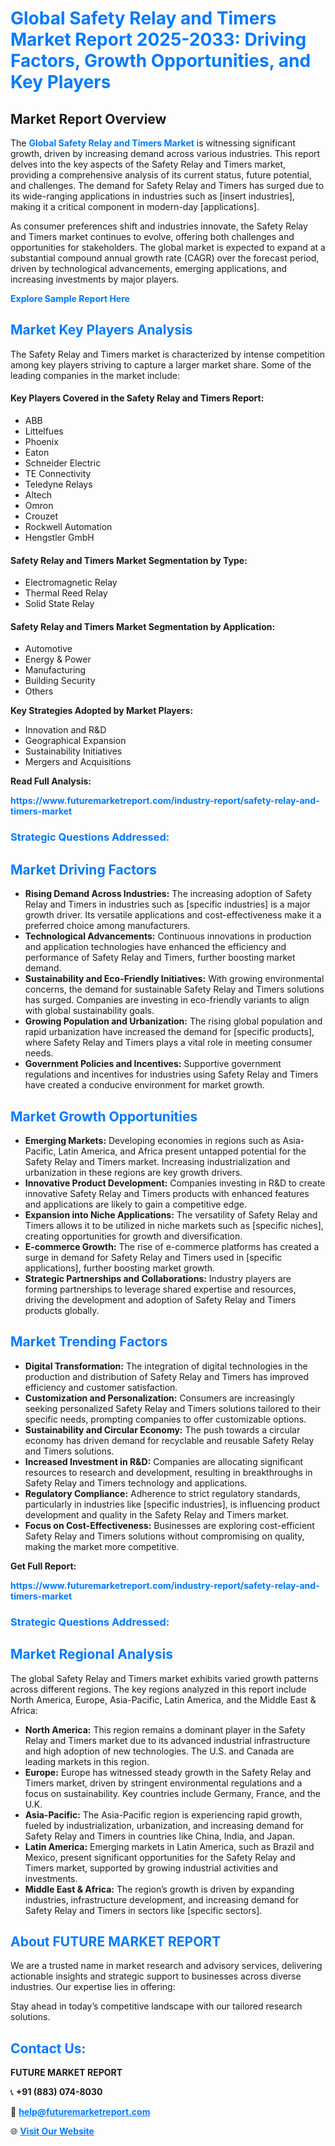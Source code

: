 <h1 style="color: #007BFF;">Global Safety Relay and Timers Market Report 2025-2033: Driving Factors, Growth Opportunities, and Key Players</h1>

<section id="overview">
<h2>Market Report Overview</h2>
<p>The <a href="https://www.futuremarketreport.com/industry-report/safety-relay-and-timers-market" style="color: #007BFF; text-decoration: none;"><strong>Global Safety Relay and Timers Market</strong></a> is witnessing significant growth, driven by increasing demand across various industries. This report delves into the key aspects of the Safety Relay and Timers market, providing a comprehensive analysis of its current status, future potential, and challenges. The demand for Safety Relay and Timers has surged due to its wide-ranging applications in industries such as [insert industries], making it a critical component in modern-day [applications].</p>
<p>As consumer preferences shift and industries innovate, the Safety Relay and Timers market continues to evolve, offering both challenges and opportunities for stakeholders. The global market is expected to expand at a substantial compound annual growth rate (CAGR) over the forecast period, driven by technological advancements, emerging applications, and increasing investments by major players.</p>
</section>

<section id="overview">
<p><a href="https://www.futuremarketreport.com/request-sample/reportId=116132" style="color: #007BFF; text-decoration: none;"><strong>Explore Sample Report Here</strong></a></p>
</section>

<section id="key-players">
<h2 style="color: #007BFF;">Market Key Players Analysis</h2>
<p>The Safety Relay and Timers market is characterized by intense competition among key players striving to capture a larger market share. Some of the leading companies in the market include:</p>
<h4>Key Players Covered in the Safety Relay and Timers Report:</h4>
<ul><li>ABB</li><li>Littelfues</li><li>Phoenix</li><li>Eaton</li><li>Schneider Electric</li><li>TE Connectivity</li><li>Teledyne Relays</li><li>Altech</li><li>Omron</li><li>Crouzet</li><li>Rockwell Automation</li><li>Hengstler GmbH</li></ul>
<h4>Safety Relay and Timers Market Segmentation by Type:</h4>
<ul><li>Electromagnetic Relay</li><li>Thermal Reed Relay</li><li>Solid State Relay</li></ul>

<h4>Safety Relay and Timers Market Segmentation by Application:</h4>
<ul><li>Automotive</li><li>Energy &amp; Power</li><li>Manufacturing</li><li>Building Security</li><li>Others</li></ul>
<p><strong>Key Strategies Adopted by Market Players:</strong></p>
<ul>
<li>Innovation and R&D</li>
<li>Geographical Expansion</li>
<li>Sustainability Initiatives</li>
<li>Mergers and Acquisitions</li>
</ul>
</section>

<section>
<p><strong>Read Full Analysis: </strong></p><a href="https://www.futuremarketreport.com/industry-report/safety-relay-and-timers-market" style="color: #007BFF; text-decoration: none;"><strong>https://www.futuremarketreport.com/industry-report/safety-relay-and-timers-market</strong></a>
<h3 style="color: #007BFF;">Strategic Questions Addressed:</h3>
</section>

<section id="driving-factors">
<h2 style="color: #007BFF;">Market Driving Factors</h2>
<ul>
<li><strong>Rising Demand Across Industries:</strong> The increasing adoption of Safety Relay and Timers in industries such as [specific industries] is a major growth driver. Its versatile applications and cost-effectiveness make it a preferred choice among manufacturers.</li>
<li><strong>Technological Advancements:</strong> Continuous innovations in production and application technologies have enhanced the efficiency and performance of Safety Relay and Timers, further boosting market demand.</li>
<li><strong>Sustainability and Eco-Friendly Initiatives:</strong> With growing environmental concerns, the demand for sustainable Safety Relay and Timers solutions has surged. Companies are investing in eco-friendly variants to align with global sustainability goals.</li>
<li><strong>Growing Population and Urbanization:</strong> The rising global population and rapid urbanization have increased the demand for [specific products], where Safety Relay and Timers plays a vital role in meeting consumer needs.</li>
<li><strong>Government Policies and Incentives:</strong> Supportive government regulations and incentives for industries using Safety Relay and Timers have created a conducive environment for market growth.</li>
</ul>
</section>

<section id="growth-opportunities">
<h2 style="color: #007BFF;">Market Growth Opportunities</h2>
<ul>
<li><strong>Emerging Markets:</strong> Developing economies in regions such as Asia-Pacific, Latin America, and Africa present untapped potential for the Safety Relay and Timers market. Increasing industrialization and urbanization in these regions are key growth drivers.</li>
<li><strong>Innovative Product Development:</strong> Companies investing in R&D to create innovative Safety Relay and Timers products with enhanced features and applications are likely to gain a competitive edge.</li>
<li><strong>Expansion into Niche Applications:</strong> The versatility of Safety Relay and Timers allows it to be utilized in niche markets such as [specific niches], creating opportunities for growth and diversification.</li>
<li><strong>E-commerce Growth:</strong> The rise of e-commerce platforms has created a surge in demand for Safety Relay and Timers used in [specific applications], further boosting market growth.</li>
<li><strong>Strategic Partnerships and Collaborations:</strong> Industry players are forming partnerships to leverage shared expertise and resources, driving the development and adoption of Safety Relay and Timers products globally.</li>
</ul>
</section>

<section id="trending-factors">
<h2 style="color: #007BFF;">Market Trending Factors</h2>
<ul>
<li><strong>Digital Transformation:</strong> The integration of digital technologies in the production and distribution of Safety Relay and Timers has improved efficiency and customer satisfaction.</li>
<li><strong>Customization and Personalization:</strong> Consumers are increasingly seeking personalized Safety Relay and Timers solutions tailored to their specific needs, prompting companies to offer customizable options.</li>
<li><strong>Sustainability and Circular Economy:</strong> The push towards a circular economy has driven demand for recyclable and reusable Safety Relay and Timers solutions.</li>
<li><strong>Increased Investment in R&D:</strong> Companies are allocating significant resources to research and development, resulting in breakthroughs in Safety Relay and Timers technology and applications.</li>
<li><strong>Regulatory Compliance:</strong> Adherence to strict regulatory standards, particularly in industries like [specific industries], is influencing product development and quality in the Safety Relay and Timers market.</li>
<li><strong>Focus on Cost-Effectiveness:</strong> Businesses are exploring cost-efficient Safety Relay and Timers solutions without compromising on quality, making the market more competitive.</li>
</ul>
</section>

<section>
<p><strong>Get Full Report: </strong></p><a href="https://www.futuremarketreport.com/industry-report/safety-relay-and-timers-market" style="color: #007BFF; text-decoration: none;"><strong>https://www.futuremarketreport.com/industry-report/safety-relay-and-timers-market</strong></a>
<h3 style="color: #007BFF;">Strategic Questions Addressed:</h3>
</section>


<section id="regional-analysis">
<h2 style="color: #007BFF;">Market Regional Analysis</h2>
<p>The global Safety Relay and Timers market exhibits varied growth patterns across different regions. The key regions analyzed in this report include North America, Europe, Asia-Pacific, Latin America, and the Middle East & Africa:</p>
<ul>
<li><strong>North America:</strong> This region remains a dominant player in the Safety Relay and Timers market due to its advanced industrial infrastructure and high adoption of new technologies. The U.S. and Canada are leading markets in this region.</li>
<li><strong>Europe:</strong> Europe has witnessed steady growth in the Safety Relay and Timers market, driven by stringent environmental regulations and a focus on sustainability. Key countries include Germany, France, and the U.K.</li>
<li><strong>Asia-Pacific:</strong> The Asia-Pacific region is experiencing rapid growth, fueled by industrialization, urbanization, and increasing demand for Safety Relay and Timers in countries like China, India, and Japan.</li>
<li><strong>Latin America:</strong> Emerging markets in Latin America, such as Brazil and Mexico, present significant opportunities for the Safety Relay and Timers market, supported by growing industrial activities and investments.</li>
<li><strong>Middle East & Africa:</strong> The region’s growth is driven by expanding industries, infrastructure development, and increasing demand for Safety Relay and Timers in sectors like [specific sectors].</li>
</ul>
</section>

<footer>
<h2 style="color: #007BFF;">About FUTURE MARKET REPORT</h2>
<p>We are a trusted name in market research and advisory services, delivering actionable insights and strategic support to businesses across diverse industries. Our expertise lies in offering:</p>

<p>Stay ahead in today’s competitive landscape with our tailored research solutions.</p>

<h2 style="color: #007BFF;">Contact Us:</h2>
<p><strong>FUTURE MARKET REPORT</strong></p>
<p>📞 <strong>+91 (883) 074-8030</strong></p>
<p>📧 <strong><a href="mailto:help@futuremarketreport.com" style="color: #007BFF;">help@futuremarketreport.com</a></strong></p>
<p>🌐 <strong><a href="https://www.futuremarketreport.com/" style="color: #007BFF;">Visit Our Website</a></strong></p>
</footer>